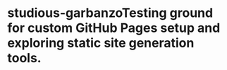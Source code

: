 # studious-garbanzoTesting ground for custom GitHub Pages setup and exploring static site generation tools.
